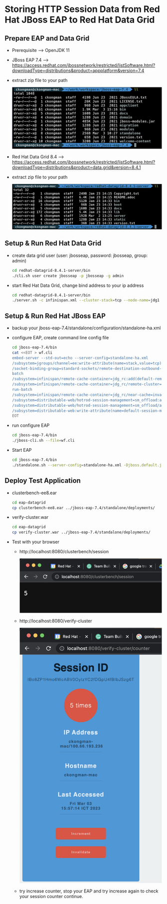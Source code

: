 # Storing HTTP Session Data from Red Hat JBoss EAP to Red Hat Data Grid

## Prepare EAP and Data Grid
- Prerequisite --> OpenJDK 11
- JBoss EAP 7.4 --> https://access.redhat.com/jbossnetwork/restricted/listSoftware.html?downloadType=distributions&product=appplatform&version=7.4
- extract zip file to your path
  
  ![](images/eap-dg1.png)

- Red Hat Data Grid 8.4 --> https://access.redhat.com/jbossnetwork/restricted/listSoftware.html?downloadType=distributions&product=data.grid&version=8.4.1
- extract zip file to your path

  ![](images/eap-dg2.png)

## Setup & Run Red Hat Data Grid
- create data grid user (user: jbosseap, password: jbosseap, group: admin)
  
  ```bash
  cd redhat-datagrid-8.4.1-server/bin
  ./cli.sh user create jbosseap -p jbosseap -g admin
  ```

- start Red Hat Data Grid, change bind address to your ip address
  
  ```bash
  cd redhat-datagrid-8.4.1-server/bin
  ./server.sh -c infinispan.xml --cluster-stack=tcp --node-name=jdg1 --bind-address=127.0.0.1
  ```

## Setup & Run Red Hat JBoss EAP
- backup your jboss-eap-7.4/standalone/configuration/standalone-ha.xml
- configure EAP, create command line config file
  
  ```bash
  cd jboss-eap-7.4/bin
  cat <<EOT > wf.cli
  embed-server --std-out=echo --server-config=standalone-ha.xml
  /subsystem=jgroups/channel=ee:write-attribute(name=stack,value=tcp)
  /socket-binding-group=standard-sockets/remote-destination-outbound-socket-binding=infinispan-server:add(port=11222,host=127.0.0.1)
  batch
  /subsystem=infinispan/remote-cache-container=jdg_rc:add(default-remote-cluster=infinispan-server-cluster, module=org.wildfly.clustering.web.hotrod, protocol-version=3.0, statistics-enabled=true, properties={infinispan.client.hotrod.auth_username=jbosseap, infinispan.client.hotrod.auth_password=jbosseap})
  /subsystem=infinispan/remote-cache-container=jdg_rc/remote-cluster=infinispan-server-cluster:add(socket-bindings=[infinispan-server])
  run-batch
  /subsystem=infinispan/remote-cache-container=jdg_rc/near-cache=invalidation:add(max-entries=1000)
  /subsystem=distributable-web/hotrod-session-management=sm_offload:add(remote-cache-container=jdg_rc, granularity=SESSION)
  /subsystem=distributable-web/hotrod-session-management=sm_offload/affinity=local:add()
  /subsystem=distributable-web:write-attribute(name=default-session-management,value=sm_offload)
  EOT
  ```

- run configure EAP
  
  ```bash 
  cd jboss-eap-7.4/bin
  ./jboss-cli.sh --file=wf.cli
  ```

- Start EAP
  
  ```bash
  cd jboss-eap-7.4/bin
  ./standalone.sh --server-config=standalone-ha.xml -Djboss.default.jgroups.stack=tcp -Dprogram.name=wfl1 -Djboss.node.name=wfl1
  ```

## Deploy Test Application
- clusterbench-ee8.ear
  
  ```bash
  cd eap-datagrid
  cp clusterbench-ee8.ear ../jboss-eap-7.4/standalone/deployments/
  ```

- verify-cluster.war

  ```bash
  cd eap-datagrid
  cp verify-cluster.war ../jboss-eap-7.4/standalone/deployments/
  ```

- Test with your browser
  - http://localhost:8080/clusterbench/session
    
    ![](images/eap-dg3.png)

  - http://localhost:8080/verify-cluster
  
    ![](images/eap-dg4.png)

  - try increase counter, stop your EAP and try increase again to check your session counter continue.